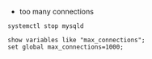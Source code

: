 * too many connections

```
systemctl stop mysqld

show variables like "max_connections";
set global max_connections=1000;
```